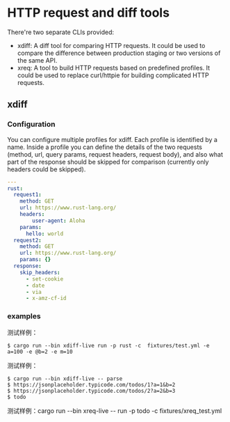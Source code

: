 # HTTP request and diff tools

There're two separate CLIs provided:

- xdiff: A diff tool for comparing HTTP requests. It could be used to compare the difference between production staging or two versions of the same API.
- xreq: A tool to build HTTP requests based on predefined profiles. It could be used to replace curl/httpie for building complicated HTTP requests.

## xdiff

### Configuration

You can configure multiple profiles for xdiff. Each profile is identified by a name. Inside a profile you can define the details of the two requests (method, url, query params, request headers, request body), and also what part of the response should be skipped for comparison (currently only headers could be skipped).

```yaml
---
rust:
  request1:
    method: GET
    url: https://www.rust-lang.org/
    headers:
        user-agent: Aloha
    params:
      hello: world
  request2:
    method: GET
    url: https://www.rust-lang.org/
    params: {}
  response:
    skip_headers:
      - set-cookie
      - date
      - via
      - x-amz-cf-id
```

### examples

测试样例：
```
$ cargo run --bin xdiff-live run -p rust -c  fixtures/test.yml -e a=100 -e @b=2 -e m=10
```
测试样例：
```
$ cargo run --bin xdiff-live -- parse
$ https://jsonplaceholder.typicode.com/todos/1?a=1&b=2
$ https://jsonplaceholder.typicode.com/todos/2?a=2&b=3
$ todo
```
测试样例：cargo run --bin xreq-live -- run -p todo -c fixtures/xreq_test.yml


